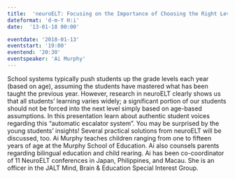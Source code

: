 ```yaml
---
title:  'neuroELT: Focusing on the Importance of Choosing the Right Levels for Our Students'
dateformat: 'd-m-Y H:i'
date:  '13-01-18 00:00'

eventdate: '2018-01-13'
eventstart: '19:00'
eventend: '20:30'
eventspeaker: 'Ai Murphy'
---
```



School systems typically push students up the grade levels each year (based on age), assuming the students have mastered what has been taught the previous year. However, research in neuroELT clearly shows us that all students’ learning varies widely; a significant portion of our students should not be forced into the next level simply based on age-based assumptions. In this presentation learn about authentic student voices regarding this “automatic escalator system”. You may be surprised by the young students’ insights! Several practical solutions from neuroELT will be discussed, too.
Ai Murphy teaches children ranging from one to fifteen years of age at the Murphy School of Education. Ai also counsels parents regarding bilingual education and child rearing. Ai has been co-coordinator of 11 NeuroELT conferences in Japan, Philippines, and Macau. She is an officer in the JALT Mind, Brain & Education Special Interest Group.

